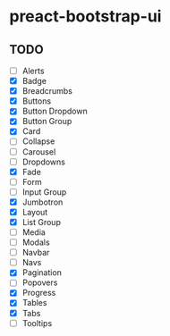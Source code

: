 # preact-bootstrap-ui

## TODO

* [ ] Alerts
* [x] Badge
* [x] Breadcrumbs
* [x] Buttons
* [x] Button Dropdown
* [x] Button Group
* [x] Card
* [ ] Collapse
* [ ] Carousel
* [ ] Dropdowns
* [x] Fade
* [ ] Form
* [ ] Input Group
* [x] Jumbotron
* [x] Layout
* [x] List Group
* [ ] Media
* [ ] Modals
* [ ] Navbar
* [ ] Navs
* [x] Pagination
* [ ] Popovers
* [x] Progress
* [x] Tables
* [x] Tabs
* [ ] Tooltips
